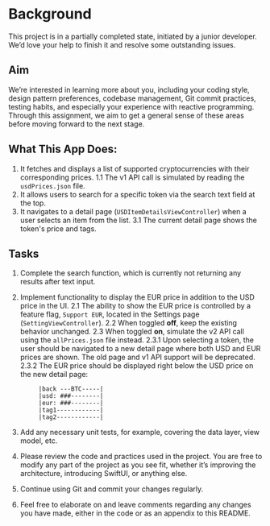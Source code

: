 # Background
This project is in a partially completed state, initiated by a junior developer. We’d love your help to finish it and resolve some outstanding issues.

## Aim
We’re interested in learning more about you, including your coding style, design pattern preferences, codebase management, Git commit practices, testing habits, and especially your experience with reactive programming. Through this assignment, we aim to get a general sense of these areas before moving forward to the next stage.

## What This App Does:
1. It fetches and displays a list of supported cryptocurrencies with their corresponding prices.
    1.1 The v1 API call is simulated by reading the `usdPrices.json` file.
2. It allows users to search for a specific token via the search text field at the top.
3. It navigates to a detail page (`USDItemDetailsViewController`) when a user selects an item from the list.
    3.1 The current detail page shows the token's price and tags.

## Tasks
1. Complete the search function, which is currently not returning any results after text input.
2. Implement functionality to display the EUR price in addition to the USD price in the UI.
    2.1 The ability to show the EUR price is controlled by a feature flag, `Support EUR`, located in the Settings page (`SettingViewController`).
    2.2 When toggled **off**, keep the existing behavior unchanged.
    2.3 When toggled **on**, simulate the v2 API call using the `allPrices.json` file instead.
        2.3.1 Upon selecting a token, the user should be navigated to a new detail page where both USD and EUR prices are shown. The old page and v1 API support will be deprecated.
        2.3.2 The EUR price should be displayed right below the USD price on the new detail page:

            |back ---BTC-----|  
            |usd: ###--------|  
            |eur: ###--------|  
            |tag1------------|  
            |tag2------------|

3. Add any necessary unit tests, for example, covering the data layer, view model, etc.
4. Please review the code and practices used in the project. You are free to modify any part of the project as you see fit, whether it’s improving the architecture, introducing SwiftUI, or anything else.
5. Continue using Git and commit your changes regularly.
6. Feel free to elaborate on and leave comments regarding any changes you have made, either in the code or as an appendix to this README.
